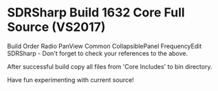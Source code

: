 # SDRSharp Build 1632 Core Full Source (VS2017)

Build Order
Radio
PanView
Common
CollapsiblePanel
FrequencyEdit
SDRSharp - Don't forget to check your references to the above.

After successful build copy all files from 'Core Includes' to bin directory.

Have fun experimenting with current source!
 
